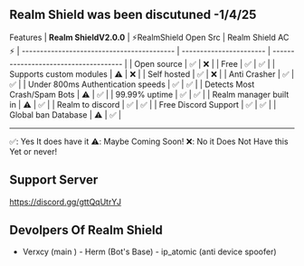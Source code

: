 

Realm Shield was been discutuned -1/4/25
---------------------------------------------------------------------------------------------------------------------
Features
| **Realm ShieldV2.0.0**                     | ⚡RealmShield Open Src  |  Realm Shield AC ⚡ 
| ------------------------------------------ | ----------------------- | ------------------------------------- |
| Open source                                | ✅                      | ❌                                   |
| Free                                       | ✅                      | ✅                                   |
| Supports custom modules                    | ⚠️                      | ❌                                   |
| Self hosted                                | ✅                      | ❌                                   |
| Anti Crasher                               | ✅                      | ✅                                   |
| Under 800ms Authentication speeds          | ✅                      | ✅                                   |
| Detects Most Crash/Spam Bots               | ⚠️                      | ✅                                   |
| 99.99% uptime                              | ✅                      | ✅                                   |
| Realm manager built in                     | ⚠️                      | ✅                                   |
| Realm to discord                           | ✅                      | ✅                                   |
| Free Discord Support                       | ✅                      | ✅                                   |
| Global ban Database                        | ⚠️                      | ✅                                   |


-------------------
✅: Yes It does have it
⚠️: Maybe Coming Soon!
❌: No it Does Not Have this Yet or never!

Support Server
-------------------
https://discord.gg/gttQqUtrYJ

Devolpers Of Realm Shield
-------------------
- Verxcy (main ) - Herm (Bot's Base) - ip_atomic (anti device spoofer)
